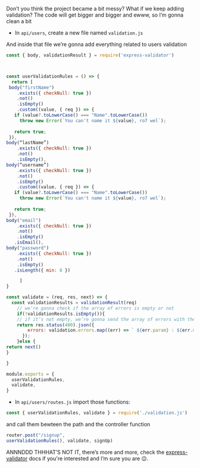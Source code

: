 Don’t you think the project became a bit messy? What if we keep adding validation? 
The code will get bigger and bigger and ewww, so I’m gonna clean a bit

- In `api/users`, create a new file named `validation.js`

And inside that file we’re gonna add everything related to users validation 

```js
const { body, validationResult } = require('express-validator')



const userValidationRules = () => {
  return [
 body("firstName")
    .exists({ checkNull: true })
    .not()
    .isEmpty()
    .custom((value, { req }) => {
   if (value?.toLowerCase() === "Name".toLowerCase())
     throw new Error(`You can't name it ${value}, ro7 wel`);
 
   return true;
 }),
body(“lastName”)
    .exists({ checkNull: true })
    .not()
    .isEmpty(),
body(“username”)
    .exists({ checkNull: true })
    .not()
    .isEmpty()
    .custom((value, { req }) => {
   if (value?.toLowerCase() === "Name".toLowerCase())
     throw new Error(`You can't name it ${value}, ro7 wel`);
 
   return true;
 }),
body("email")
    .exists({ checkNull: true })
    .not()
    .isEmpty()
   .isEmail(),
body("password")
    .exists({ checkNull: true })
    .not()
    .isEmpty()
   .isLength({ min: 8 })

     ]
}

const validate = (req, res, next) => {
  const validationResults = validationResult(req)
    // we’re gonna check if the array of errors is empty or not
    if(!validationResults.isEmpty()){
    // if it’s not empty, we’re gonna send the array of errors with their messages as a response
    return res.status(400).json({
        errors: validation.errors.map((err) => ` ${err.param} : ${err.msg}`),
      });
    }else {
return next()
}

}

module.exports = {
  userValidationRules,
  validate,
}
```

- In `api/users/routes.js` import those functions:

```js
const { userValidationRules, validate } = require('./validation.js')
```
and call them bewteen the path and the controller function
```js
router.post("/signup",
userValidationRules(), validate, signUp)
```
ANNNDDD THHHAT’S NOT IT, there’s more and more, check the [express-validator](https://express-validator.github.io/docs/index.html) docs if you're interested and I’m sure you are 😉.




